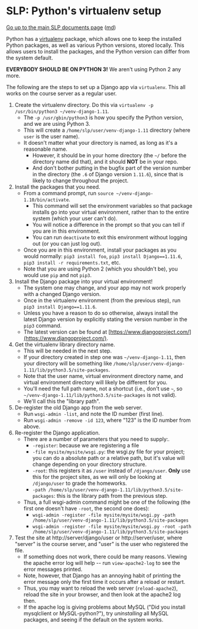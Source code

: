SLP: Python's virtualenv setup
==============================

[Go up to the main SLP documents page](index.html) ([md](index.md))

Python has a [virtualenv](https://pypi.python.org/pypi/virtualenv)
package, which allows one to keep the installed Python packages, as
well as various Python versions, stored locally.  This allows users to
install the packages, and the Python version can differ from the
system default.

**EVERYBODY SHOULD BE ON PYTHON 3!** We aren't using Python 2 any
more.

The following are the steps to set up a Django app via `virtualenv`.
This all works on the course server as a regular user.

1. Create the virtualenv directory.  Do this via
   `virtualenv -p /usr/bin/python3 ~/venv-django-1.11`.
    - The `-p /usr/gbin/python3` is how you specify the Python
      version, and we are using Python 3.
    - This will create a `/home/slp/user/venv-django-1.11` directory
      (where `user` is the user name).
    - It doesn't matter what your directory is named, as long as it's
      a reasonable name.
	    - However, it should be in your home directory (the `~/`
          before the directory name did that), and it should **NOT**
          be in your repo.
	    - And don't bother putting in the bugfix part of the version
          number in the directory (the `.6` of Django version
          `1.11.6`), since that is likely to change throughout the
          project.
2. Install the packages that you need.
    - From a command prompt, run `source ~/venv-django-1.10/bin/activate`.
		- This command will set the environment variables so that
          package installs go into your virtual environment, rather
          than to the entire system (which your user can't do).
		- You will notice a difference in the prompt so that you can
          tell if you are in this environment.
		- You can run `deactivate` to exit this environment without
          logging out (or you can just log out).
	- Once you are in this environment, install your packages as you
      would normally: `pip3 install foo`, 
      `pip3 install Django==1.11.6`, `pip3 install -r requirements.txt`,
	  etc.
	- Note that you are using Python 2 (which you shouldn't be), you
      would use `pip` and not `pip3`.
3. Install the Django package into your virtual environment!
	- The system one may change, and your app may not work properly
      with a changed Django version.
	- Once in the virtualenv environment (from the previous step), run
      `pip3 install Django==1.11.6`.
	- Unless you have a reason to do so otherwise, always install the
      latest Django version by explicitly stating the version number
      in the `pip3` command.
	- The latest version can be found at
      [https://www.djangoproject.com/](https://www.djangoproject.com/).
4. Get the virtualenv library directory name.
    - This will be needed in the next step.
	- If your directory created in step one was `~/venv-django-1.11`,
      then your directory will be something like
      `/home/slp/user/venv-django-1.11/lib/python3.5/site-packages`.
    - Note that the user name, virtual environment directory name, and
      virtual environment directory will likely be different for you.
	- You'll need the full path name, not a shortcut (i.e., don't use
      `~`, so `~/venv-django-1.11/lib/python3.5/site-packages` is not
      valid).
	- We'll call this the "library path".
5. De-register the old Django app from the web server.
    - Run `wsgi-admin -list`, and note the ID number (first line).
	- Run `wsgi-admin -remove -id 123`, where "123" is the ID number
      from above.
6. Re-register the Django application.
	- There are a number of parameters that you need to supply:.
		- `-register`: because we are registering a file
		- `-file mysite/mysite/wsgi.py`: the wsgi.py file for your
          project; you can do a absolute path or a relative path, but
          it's value will change depending on your directory structure.
		- `-root`: this registers it as `/user` instead of
          `/django/user`.  **Only** use this for the project sites, as
          we will only be looking at `/django/user` to grade the homeworks.
		- `-path
          /home/slp/user/venv-django-1.11/lib/python3.5/site-packages`:
          this is the library path from the previous step.
	- Thus, a full wsgi-admin command might be one of the following
      (the first one doesn't have `-root`, the second one does):
        - `wsgi-admin -register -file mysite/mysite/wsgi.py -path /home/slp/user/venv-django-1.11/lib/python3.5/site-packages`
        - `wsgi-admin -register -file mysite/mysite/wsgi.py -root -path /home/slp/user/venv-django-1.11/lib/python3.5/site-packages`
7. Test the site at http://server/django/user or http://server/user,
   where "server" is the course server, and "user" is the user who
   registered the file.
    - If something does not work, there could be many reasons.
      Viewing the apache error log will help -- run `view-apache2-log`
      to see the error messages printed.
	- Note, however, that Django has an annoying habit of printing the
      error message only the first time it occurs after a reload or
      restart.
	- Thus, you may want to reload the web server (`reload-apache2`),
      reload the site in your browser, and then look at the apache2
      log then.
    - If the apache log is giving problems about MySQL ("Did you
      install mysqlclient or MySQL-python?"), try *uninstalling* all
      MySQL packages, and seeing if the default on the system works.
